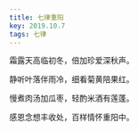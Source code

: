 ```yaml
---
title: 七律重阳
key: 2019.10.7
tags: 七律
---
```


霜露天高临初冬，倍加珍爱深秋声。

静听叶落伴雨冷，细看菊黄陪果红。

慢煮肉汤加瓜枣，轻酌米酒有莲蓬。

感恩念想丰收处，百样情怀重阳中。

</br>

